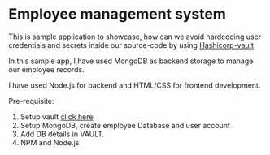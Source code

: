# Employee management system

This is sample application to showcase, how can we avoid hardcoding user credentials and secrets inside our source-code by using [Hashicorp-vault](https://www.hashicorp.com/products/vault/)

In this sample app, I have used MongoDB as backend storage to manage our employee records. 

I have used Node.js for backend and HTML/CSS for frontend development.

Pre-requisite:

1. Setup vault [click here](https://www.vaultproject.io/docs/install/index.html)
2. Setup MongoDB, create employee Database and user account
3. Add DB details in VAULT.
4. NPM and Node.js

